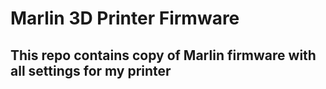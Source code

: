 # Marlin 3D Printer Firmware

## This repo contains copy of Marlin firmware with all settings for my printer
